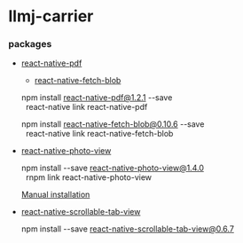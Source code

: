 # llmj-carrier
### packages

- [react-native-pdf](https://github.com/wonday/react-native-pdf)
    - [react-native-fetch-blob]()

    npm install react-native-pdf@1.2.1 --save  
    &nbsp;&nbsp;react-native link react-native-pdf

    npm install react-native-fetch-blob@0.10.6 --save  
    &nbsp;&nbsp;react-native link react-native-fetch-blob


- [react-native-photo-view](https://github.com/alwx/react-native-photo-view)
    
    npm install --save react-native-photo-view@1.4.0  
    &nbsp;&nbsp;rnpm link react-native-photo-view

    [Manual installation](https://github.com/alwx/react-native-photo-view#manual-installation)

- [react-native-scrollable-tab-view](https://github.com/skv-headless/react-native-scrollable-tab-view)
    
    npm install --save react-native-scrollable-tab-view@0.6.7

